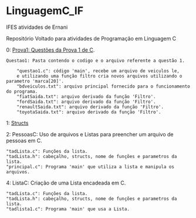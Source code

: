 # LinguagemC_IF
IFES atividades de Ernani

Repositório Voltado para atividades de Programação em Linguagem C

0: [Prova1: Questões da Prova 1 de C](0_prova1).

    Questao1: Pasta contendo o codigo e o arquivo referente a questão 1.
    
        "questao1.c": código 'main', recebe um arquivo de veiculos le, 
        e utilizando uma função filtro cria novos arquivos utilizando o parametro 'marca[20]'.
        "bdveiculos.txt": arquivo principal fornecido para o funcionamento do programa.
        "fiatSaida.txt": arquivo derivado da função 'Filtro'.
        "fordSaida.txt": arquivo derivado da função 'Filtro'.
        "renaultSaida.txt": arquivo derivado da função 'Filtro'.
        "toyotaSaida.txt": arquivo derivado da função 'Filtro'.
1: [Structs](1_StructsC)
    
2: PessoasC: Uso de arquivos e Listas para preencher um arquivo de pessoas em C.

    "tadLista.c": Funções da lista.
    "tadLista.h": cabeçalho, structs, nome de funções e parametros da lista.
    "principal.c": Programa 'main' que utiliza a lista e manipula os arquivos.

4: ListaC: Criação de uma Lista encadeada em C.

    "tadLista.c": Funções da lista.
    "tadLista.h": cabeçalho, structs, nome de funções e parametros da lista.
    "tadlista1.c": Programa 'main' que usa a Lista.
